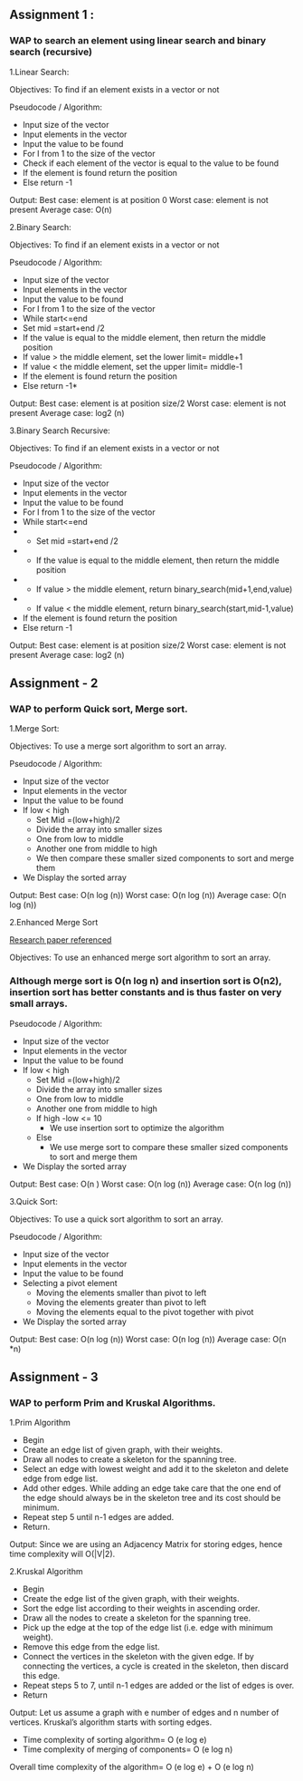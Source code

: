 ## Assignment 1 :
### WAP to search an element using linear search and binary search (recursive)

1.Linear Search:
    
Objectives: To find if an element exists in a vector or not

Pseudocode / Algorithm:

* Input size of the vector
* Input elements in the vector
* Input the value to be found 
* For I from 1 to the size of the vector
* Check if each element of the vector is equal to the value to be found
* If the element is found return the position
* Else return -1 

Output: 
Best case: element is at position 0
Worst case: element is not present
Average case: O(n)


2.Binary Search:

Objectives: To find if an element exists in a vector or not

Pseudocode / Algorithm:

* Input size of the vector
* Input elements in the vector
* Input the value to be found 
* For I from 1 to the size of the vector
* While start<=end
* Set mid =start+end /2
* If the value is equal to the middle element, then return the middle position
* If value > the middle element, set the lower limit= middle+1
* If value < the middle element, set the upper limit= middle-1
* If the element is found return the position
* Else return -1*

Output: 
Best case: element is at position size/2
Worst case: element is not present
Average case: log2 (n)

3.Binary Search Recursive:

Objectives: To find if an element exists in a vector or not

Pseudocode / Algorithm:

* Input size of the vector
* Input elements in the vector
* Input the value to be found 
* For I from 1 to the size of the vector
* While start<=end
* * Set mid =start+end /2
* * If the value is equal to the middle element, then return the middle position
* * If value > the middle element, return binary_search(mid+1,end,value)
* * If value < the middle element, return binary_search(start,mid-1,value)
* If the element is found return the position
* Else return -1 
 
Output: 
Best case: element is at position size/2
Worst case: element is not present
Average case: log2 (n)
 
## Assignment - 2
### WAP to perform Quick sort, Merge sort.

1.Merge Sort:

Objectives: To use a merge sort algorithm to sort an array.

Pseudocode / Algorithm:

* Input size of the vector
* Input elements in the vector
* Input the value to be found 
* If low < high 
    * Set Mid =(low+high)/2
    * Divide the array into smaller sizes
    * One from low to middle
    * Another one from middle to high
    * We then compare these smaller sized components to sort and merge them
* We Display the sorted array 

Output: 
Best case: O(n log (n))
Worst case: O(n log (n))
Average case: O(n log (n))
 


2.Enhanced Merge Sort

[Research paper referenced](http://www.ijcsms.com/journals/Volume%2013,%20Issue%2005,%20July%202013_deeptigrover%20research%20paper.pdf)

Objectives: To use an enhanced merge sort algorithm to sort an array.

### Although merge sort is O(n log n) and insertion sort is O(n2), insertion sort has better constants and is thus faster on very small arrays.

Pseudocode / Algorithm:

* Input size of the vector
* Input elements in the vector
* Input the value to be found 
* If low < high 
    * Set Mid =(low+high)/2
    * Divide the array into smaller sizes
    * One from low to middle
    * Another one from middle to high
    * If high -low <= 10 
        * We use insertion sort to optimize the algorithm
    * Else
        * We use merge sort to compare these smaller sized components to sort and merge them
* We Display the sorted array 
 
Output: 
Best case: O(n )
Worst case: O(n log (n))
Average case: O(n log (n))



3.Quick Sort:

Objectives: To use a quick sort algorithm to sort an array.

Pseudocode / Algorithm:

* Input size of the vector
* Input elements in the vector
* Input the value to be found 
* Selecting a pivot element 
    * Moving the elements smaller than pivot to left
    * Moving the elements greater than pivot to left
    * Moving the elements equal to the pivot together with pivot
* We Display the sorted array 
  
 
Output: 
Best case: O(n log (n))
Worst case: O(n log (n))
Average case: O(n *n)

## Assignment - 3
### WAP to perform Prim and Kruskal Algorithms.

1.Prim Algorithm

*   Begin
*   Create an edge list of given graph, with their weights.
*   Draw all nodes to create a skeleton for the spanning tree.
*   Select an edge with lowest weight and add it to the skeleton and delete edge from edge list.
*   Add other edges. While adding an edge take care that the one end of the edge should always be in the skeleton tree and its cost should be minimum.
*   Repeat step 5 until n-1 edges are added.
*   Return.

Output:
 Since we are using an Adjacency Matrix for storing edges, hence time complexity     will  O(|V|2). 

2.Kruskal Algorithm

*   Begin
*   Create the edge list of the given graph, with their weights.
*   Sort the edge list according to their weights in ascending order.
*   Draw all the nodes to create a skeleton for the spanning tree.
*   Pick up the edge at the top of the edge list (i.e. edge with    minimum weight).
*   Remove this edge from the edge list.
*   Connect the vertices in the skeleton with the given edge. If by connecting the vertices, a cycle is created in the skeleton, then discard this edge.
*   Repeat steps 5 to 7, until n-1 edges are added or the list of edges is over.
*   Return

Output:
Let us assume a graph with e number of edges and n number of vertices. Kruskal’s algorithm starts with sorting edges.
*   Time complexity of sorting algorithm= O (e log e)
*   Time complexity of merging of components= O (e log n)

Overall time complexity of the algorithm= O (e log e) + O (e log n)




